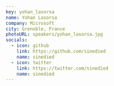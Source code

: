```yaml
---
key: yohan_lasorsa
name: Yohan Lasorsa
company: Microsoft
city: Grenoble, France
photoURL: speakers/yohan_lasorsa.jpg
socials:
  - icon: github
    link: https://github.com/sinedied
    name: sinedied
  - icon: twitter
    link: https://twitter.com/sinedied
    name: sinedied
---
```

